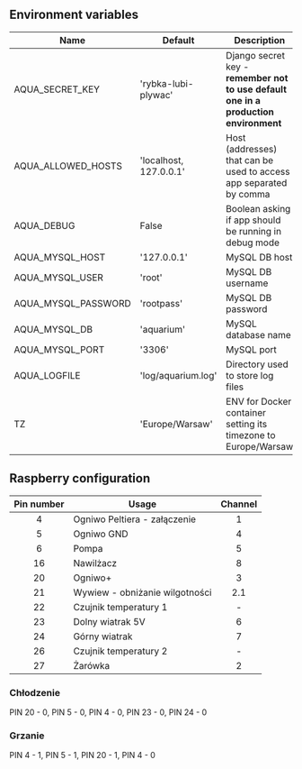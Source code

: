 ## Environment variables

| Name                | Default                | Description                                                                         |
|---------------------|------------------------|-------------------------------------------------------------------------------------|
| AQUA_SECRET_KEY     | 'rybka-lubi-plywac'    | Django secret key - **remember not to use default one in a production environment** |
| AQUA_ALLOWED_HOSTS  | 'localhost, 127.0.0.1' | Host (addresses) that can be used to access app separated by comma                  |
| AQUA_DEBUG          | False                  | Boolean asking if app should be running in debug mode                               |
| AQUA_MYSQL_HOST     | '127.0.0.1'            | MySQL DB host                                                                       |
| AQUA_MYSQL_USER     | 'root'                 | MySQL DB username                                                                   |
| AQUA_MYSQL_PASSWORD | 'rootpass'             | MySQL DB password                                                                   |
| AQUA_MYSQL_DB       | 'aquarium'             | MySQL database name                                                                 |
| AQUA_MYSQL_PORT     | '3306'                 | MySQL port                                                                          |
| AQUA_LOGFILE        | 'log/aquarium.log'     | Directory used to store log files                                                   |
| TZ                  | 'Europe/Warsaw'        | ENV for Docker container setting its timezone to Europe/Warsaw                      |

## Raspberry configuration

| Pin number | Usage                          | Channel |
|:----------:|--------------------------------|:-------:|
|     4      | Ogniwo Peltiera - załączenie   |    1    |
|     5      | Ogniwo GND                     |    4    |
|     6      | Pompa                          |    5    |
|     16     | Nawilżacz                      |    8    |
|     20     | Ogniwo+                        |    3    |
|     21     | Wywiew - obniżanie wilgotności |   2.1   |
|     22     | Czujnik temperatury 1          |    -    |
|     23     | Dolny wiatrak 5V               |    6    |
|     24     | Górny wiatrak                  |    7    |
|     26     | Czujnik temperatury 2          |    -    |
|     27     | Żarówka                        |    2    |

### Chłodzenie
PIN 20 - 0, PIN 5 - 0, PIN 4 - 0, PIN 23 - 0, PIN 24 - 0

### Grzanie
PIN 4 - 1, PIN 5 - 1, PIN 20 - 1, PIN 4 - 0